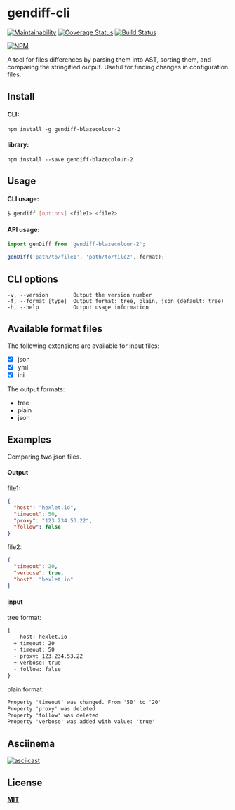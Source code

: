 # gendiff-cli

[![Maintainability](https://api.codeclimate.com/v1/badges/0d582b2095c180cd12c3/maintainability)](https://codeclimate.com/github/blazecolour/gendiff-cli/maintainability)
[![Coverage Status](https://coveralls.io/repos/github/blazecolour/gendiff-cli/badge.svg?branch=master)](https://coveralls.io/github/blazecolour/gendiff-cli?branch=master)
[![Build Status](https://travis-ci.org/blazecolour/gendiff-cli.svg?branch=master)](https://travis-ci.org/blazecolour/gendiff-cli)

[![NPM](https://nodei.co/npm/gendiff-blazecolour-2.png?downloads=true&downloadRank=true&stars=true)](https://nodei.co/npm/gendiff-blazecolour-2/)

A tool for files differences by parsing them into AST, sorting them, and comparing the stringified output. Useful for finding changes in configuration files.

## Install

#### CLI:

```npm install -g gendiff-blazecolour-2```

#### library:

```npm install --save gendiff-blazecolour-2```

## Usage

#### CLI usage:

```bash
$ gendiff [options] <file1> <file2>
```

#### API usage:

```js
import genDiff from 'gendiff-blazecolour-2';

genDiff('path/to/file1', 'path/to/file2', format);
```

## CLI options

```
-v, --version        Output the version number
-f, --format [type]  Output format: tree, plain, json (default: tree)
-h, --help           Output usage information
```

## Available format files

The following extensions are available for input files:

- [x] json
- [x] yml
- [x] ini

The output formats:

* tree
* plain
* json

## Examples

Comparing two json files.

#### Output

file1:

```json
{
  "host": "hexlet.io",
  "timeout": 50,
  "proxy": "123.234.53.22",
  "follow": false
}
```

file2:

```json
{
  "timeout": 20,
  "verbose": true,
  "host": "hexlet.io"
}
```

#### input

tree format:

```diff
{
    host: hexlet.io
  + timeout: 20
  - timeout: 50
  - proxy: 123.234.53.22
  + verbose: true
  - follow: false
}
```

plain format:

```diff
Property 'timeout' was changed. From '50' to '20'
Property 'proxy' was deleted
Property 'follow' was deleted
Property 'verbose' was added with value: 'true'
```

## Asciinema

[![asciicast](https://asciinema.org/a/193582.png)](https://asciinema.org/a/193582)

## License

**[MIT](./LICENSE.md)**